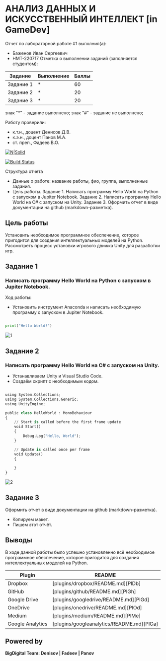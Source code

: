 # АНАЛИЗ ДАННЫХ И ИСКУССТВЕННЫЙ ИНТЕЛЛЕКТ [in GameDev]
Отчет по лабораторной работе #1 выполнил(а):
- Баженов Иван Сергеевич
- НМТ-220717
Отметка о выполнении заданий (заполняется студентом):

| Задание | Выполнение | Баллы |
| ------ | ------ | ------ |
| Задание 1 | * | 60 |
| Задание 2 | * | 20 |
| Задание 3 | * | 20 |

знак "*" - задание выполнено; знак "#" - задание не выполнено;

Работу проверили:
- к.т.н., доцент Денисов Д.В.
- к.э.н., доцент Панов М.А.
- ст. преп., Фадеев В.О.

[![N|Solid](https://cldup.com/dTxpPi9lDf.thumb.png)](https://nodesource.com/products/nsolid)

[![Build Status](https://travis-ci.org/joemccann/dillinger.svg?branch=master)](https://travis-ci.org/joemccann/dillinger)

Структура отчета
- Данные о работе: название работы, фио, группа, выполненные задания.
- Цель работы. Задание 1. Написать программу Hello World на Python с запуском в Jupiter Notebook. Задание 2. Написать программу Hello World на C# с запуском на Unity. Задание 3. Оформить отчет в виде документации на github (markdown-разметка).

## Цель работы
Установить необходимое программное обеспечение, которое пригодится для создания интеллектуальных моделей на Python. Рассмотреть процесс установки игрового движка Unity для разработки игр.

## Задание 1
### Написать программу Hello World на Python с запуском в Jupiter Notebook.
Ход работы:

- Установить инструмент Anaconda и написать необходимую программу с запуском в Jupiter Notebook.

```py

print("Hello World!")

```

![1](https://github.com/user-attachments/assets/48ed34ae-cd31-4acf-86ff-0fd4c6f4808b)

## Задание 2
### Написать программу Hello World на C# с запуском на Unity.
- Устанавливаем Unity и Visual Studio Code.
- Создаём скрипт с необходимым кодом.

```py

using System.Collections;
using System.Collections.Generic;
using UnityEngine;

public class HelloWorld : MonoBehaviour
{
    // Start is called before the first frame update
    void Start()
    {
        Debug.Log("Hello, World");
    }

    // Update is called once per frame
    void Update()
    {
        
    }
}

```

![2](https://github.com/user-attachments/assets/74d4bde9-92ca-4e77-875a-540ece742448)

## Задание 3
Оформить отчет в виде документации на github (markdown-разметка).
- Копируем макет.
- Пишем этот отчёт.

## Выводы
В ходе данной работы было успешно установленно всё необходимое программное обеспечение, которое пригодится для создания интеллектуальных моделей на Python.

| Plugin | README |
| ------ | ------ |
| Dropbox | [plugins/dropbox/README.md][PlDb] |
| GitHub | [plugins/github/README.md][PlGh] |
| Google Drive | [plugins/googledrive/README.md][PlGd] |
| OneDrive | [plugins/onedrive/README.md][PlOd] |
| Medium | [plugins/medium/README.md][PlMe] |
| Google Analytics | [plugins/googleanalytics/README.md][PlGa] |

## Powered by

**BigDigital Team: Denisov | Fadeev | Panov**
